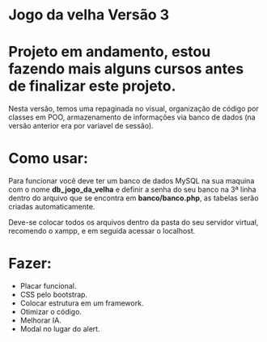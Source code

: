 # Jogo da velha Versão 3

# Projeto em andamento, estou fazendo mais alguns cursos antes de finalizar este projeto.

Nesta versão, temos uma repaginada no visual, organização de código por classes em POO, armazenamento de informações via banco de dados (na versão anterior era por variavel de sessão).

# Como usar:

Para funcionar você deve ter um banco de dados MySQL na sua maquina com o nome **db_jogo_da_velha** e definir a senha do seu banco na 3ª linha dentro do arquivo que se encontra em **banco/banco.php**, as tabelas serão criadas automaticamente.

Deve-se colocar todos os arquivos dentro da pasta do seu servidor virtual, recomendo o xampp, e em seguida acessar o localhost.

# Fazer:

- Placar funcional.
- CSS pelo bootstrap.
- Colocar estrutura em um framework.
- Otimizar o código.
- Melhorar IA.
- Modal no lugar do alert.
